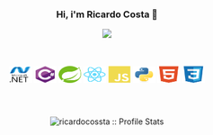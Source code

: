 <p align="center">
  <h3 align="center">Hi, i'm Ricardo Costa 👋</h3>
</p>

<p align="center">
  <img src="https://readme-typing-svg.demolab.com/?lines=Software+Developer;&font=Fira%20Code&center=true&width=380&height=50&duration=4000&pause=1000">
</p>

##

<p align="center"><br>
  <img align="center" alt="Java" height="30" width="40" src="https://raw.githubusercontent.com/devicons/devicon/master/icons/dot-net/dot-net-original-wordmark.svg">
  <img align="center" alt="CSharp" height="30" width="40" src="https://raw.githubusercontent.com/devicons/devicon/master/icons/csharp/csharp-original.svg">
  <img align="center" alt="Spring" height="30" width="40" src="https://raw.githubusercontent.com/devicons/devicon/master/icons/spring/spring-original.svg">
  <img align="center" alt="React" height="30" width="40" src="https://raw.githubusercontent.com/devicons/devicon/master/icons/react/react-original.svg">
  <img align="center" alt="Js" height="30" width="40" src="https://raw.githubusercontent.com/devicons/devicon/master/icons/javascript/javascript-plain.svg">
  <img align="center" alt="Python" height="30" width="40" src="https://raw.githubusercontent.com/devicons/devicon/master/icons/python/python-original.svg">
  <img align="center" alt="Html" height="30" width="40" src="https://raw.githubusercontent.com/devicons/devicon/master/icons/html5/html5-plain.svg">
  <img align="center" alt="CSS" height="30" width="40" src="https://raw.githubusercontent.com/devicons/devicon/master/icons/css3/css3-original.svg">
</p>

##

<br><p align="center"><img src="https://github-readme-stats.vercel.app/api?username=ricardocossta&show_icons=true&theme=gotham" alt="ricardocossta :: Profile Stats" /></p>
